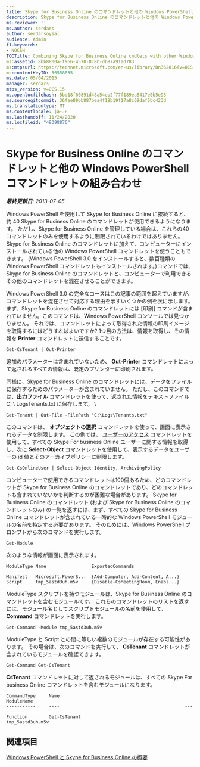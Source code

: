 ```yaml
---
title: Skype for Business Online のコマンドレットと他の Windows PowerShell コマンドレットの組み合わせ
description: Skype for Business Online のコマンドレットと他の Windows PowerShell コマンドレットの組み合わせ。
ms.reviewer: ''
ms.author: serdars
author: serdarsoysal
audience: Admin
f1.keywords:
- NOCSH
TOCTitle: Combining Skype for Business Online cmdlets with other Windows PowerShell cmdlets
ms:assetid: 8bb8800a-f966-4570-8c8b-db87a91ad783
ms:mtpsurl: https://technet.microsoft.com/en-us/library/Dn362816(v=OCS.15)
ms:contentKeyID: 56558835
ms.date: 05/04/2015
manager: serdars
mtps_version: v=OCS.15
ms.openlocfilehash: 5bd18f60891d48a54eb2f77f189ea8417e0b5e93
ms.sourcegitcommit: 36fee89bb887bea4f18b19f17a8c69daf5bc423d
ms.translationtype: MT
ms.contentlocale: ja-JP
ms.lasthandoff: 11/24/2020
ms.locfileid: "49398876"
---
```

# <a name="combining-skype-for-business-online-cmdlets-with-other-windows-powershell-cmdlets-in"></a>Skype for Business Online のコマンドレットと他の Windows PowerShell コマンドレットの組み合わせ

<div data-xmlns="http://www.w3.org/1999/xhtml">

<div class="topic" data-xmlns="http://www.w3.org/1999/xhtml" data-msxsl="urn:schemas-microsoft-com:xslt" data-cs="https://msdn.microsoft.com/">

<div data-asp="https://msdn2.microsoft.com/asp">



</div>

<div id="mainSection">

<div id="mainBody">

<span> </span>

_**最終更新日:** 2013-07-05_

Windows PowerShell を使用して Skype for Business Online に接続すると、約 40 Skype for Business Online のコマンドレットが使用できるようになります。 ただし、Skype for Business Online を管理している場合は、これらの40コマンドレットのみを使用するように制限されているわけではありません。 Skype for Business Online のコマンドレットに加えて、コンピューターにインストールされている他の Windows PowerShell コマンドレットを使うこともできます。 (Windows PowerShell 3.0 をインストールすると、数百種類の Windows PowerShell コマンドレットもインストールされます。)コマンドでは、Skype for Business Online のコマンドレットと、コンピューターで利用できるその他のコマンドレットを混在させることができます。

Windows PowerShell 3.0 の完全なコースはこの記事の範囲を超えていますが、コマンドレットを混在させて対応する理由を示すいくつかの例を次に示します。 まず、Skype for Business Online のコマンドレットには [印刷] コマンドが含まれていません。このコマンドは、Windows PowerShell コンソールでは見つかりません。 それでは、コマンドレットによって取得された情報の印刷イメージを取得するにはどうすればよいですか? 1つ目の方法は、情報を取得し、その情報を **Printer** コマンドレットに送信することです。

    Get-CsTenant | Out-Printer

追加のパラメーターは含まれていないため、 **Out-Printer** コマンドレットによって返されるすべての情報は、既定のプリンターに印刷されます。

同様に、Skype for Business Online のコマンドレットには、データをファイルに保存するためのパラメーターが含まれていません。 ただし、このコマンドでは、**出力ファイル** コマンドレットを使って、返された情報をテキストファイル C: \\ LogsTenants.txt に保存します。 \\

    Get-Tenant | Out-File -FilePath "C:\Logs\Tenants.txt"

このコマンドは、 **オブジェクトの選択** コマンドレットを使って、画面に表示されるデータを制限します。 この例では、 [ユーザーのアクセス](https://technet.microsoft.com/library/JJ994026(v=OCS.15)) コマンドレットを使用して、すべての Skype For business Online ユーザーに関する情報を取得し、次に **Select-Object** コマンドレットを使用して、表示するデータをユーザーの id 値とそのアーカイブポリシーに制限します。

    Get-CsOnlineUser | Select-Object Identity, ArchivingPolicy

コンピューターで使用できるコマンドレットは100個あるため、どのコマンドレットが Skype for Business Online のコマンドレットであり、どのコマンドレットも含まれていないかを判断するのが困難な場合があります。 Skype for Business Online のコマンドレット (および Skype for Business Online のコマンドレットのみ) の一覧を返すには、まず、すべての Skype for Business Online コマンドレットが含まれている一時的な Windows PowerShell モジュールの名前を特定する必要があります。 そのためには、Windows PowerShell プロンプトから次のコマンドを実行します。

    Get-Module

次のような情報が画面に表示されます。

    ModuleType Name                 ExportedCommands
    ---------- ----                 ----------------
    Manifest   Microsoft.PowerS...  {Add-Computer, Add-Content, A...}
    Script     tmp_5astd3uh.m5v     {Disable-CsMeetingRoom, Enabl...}

ModuleType スクリプトを持つモジュールは、Skype for Business Online のコマンドレットを含むモジュールです。 これらのコマンドレットのリストを返すには、モジュール名としてスクリプトモジュールの名前を使用して、 **Command** コマンドレットを実行します。

    Get-Command -Module tmp_5astd3uh.m5v

ModuleType と Script との間に等しい複数のモジュールが存在する可能性があります。 その場合は、次のコマンドを実行して、 **CsTenant** コマンドレットが含まれているモジュールを確認できます。

    Get-Command Get-CsTenant

**CsTenant** コマンドレットに対して返されるモジュールは、すべての Skype For business Online コマンドレットを含むモジュールになります。

    CommandType     Name                                               ModuleName
    -----------     ----                                               ----------
    Function        Get-CsTenant                                       tmp_5astd3uh.m5v

<div>

## <a name="see-also"></a>関連項目


[Windows PowerShell と Skype for Business Online の概要](https://technet.microsoft.com/library/Dn362785(v=OCS.15))  
  

</div>

</div>

<span> </span>

</div>

</div>

</div>

